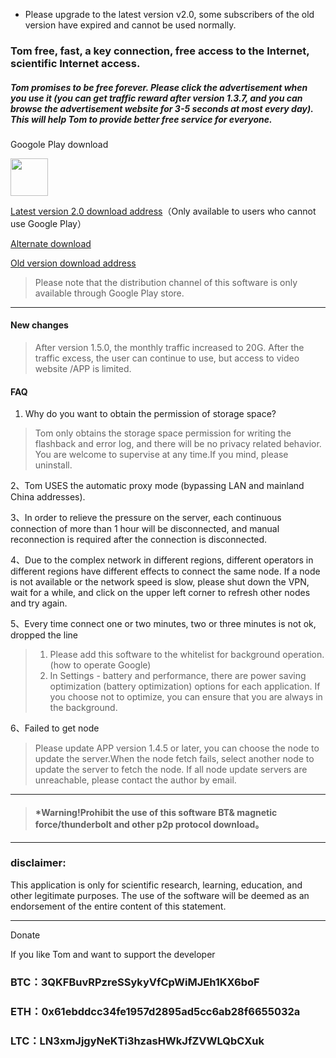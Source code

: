 * Please upgrade to the latest version v2.0, some subscribers of the old version have expired and cannot be used normally.

### Tom free, fast, a key connection, free access to the Internet, scientific Internet access.

##### Tom promises to be free forever. Please click the advertisement when you use it (you can get traffic reward after version 1.3.7, and you can browse the advertisement website for 3-5 seconds at most every day). This will help Tom to provide better free service for everyone.

Googole Play download

<a href="https://play.google.com/store/apps/details?id=me.xhss.tomvpn" rel="nofollow"><img src="https://camo.githubusercontent.com/bdaf711a93d64d0bb5e5abfc346a8b84ea47f164/68747470733a2f2f706c61792e676f6f676c652e636f6d2f696e746c2f656e5f75732f6261646765732f696d616765732f67656e657269632f656e2d706c61792d62616467652e706e67" height="60" data-canonical-src="https://play.google.com/intl/en_us/badges/images/generic/en-play-badge.png" style="max-width:100%;"></a>

[Latest version 2.0 download address](https://github.com/xhssme/tom/releases/download/v20/tom-v20.apk "下载地址")（Only available to users who cannot use Google Play）

[Alternate download](https://download.apkfiles.com/download/601250/tomvpn-1-6-0.apk?632331 "Alternate download")

[Old version download address](https://github.com/xhssme/tom/releases/ "下载地址")

> Please note that the distribution channel of this software is only available through Google Play store. 
------------------------------------------------------------------

#### New changes

> After version 1.5.0, the monthly traffic increased to 20G. After the traffic excess, the user can continue to use, but access to video website /APP is limited.

#### FAQ
1. Why do you want to obtain the permission of storage space?
> Tom only obtains the storage space permission for writing the flashback and error log, and there will be no privacy related behavior. You are welcome to supervise at any time.If you mind, please uninstall.

2、Tom USES the automatic proxy mode (bypassing LAN and mainland China addresses).

3、In order to relieve the pressure on the server, each continuous connection of more than 1 hour will be disconnected, and manual reconnection is required after the connection is disconnected.

4、Due to the complex network in different regions, different operators in different regions have different effects to connect the same node. If a node is not available or the network speed is slow, please shut down the VPN, wait for a while, and click on the upper left corner to refresh other nodes and try again.

5、Every time connect one or two minutes, two or three minutes is not ok, dropped the line
> 1. Please add this software to the whitelist for background operation.(how to operate Google)
> 2. In Settings - battery and performance, there are power saving optimization (battery optimization) options for each application. If you choose not to optimize, you can ensure that you are always in the background.

6、Failed to get node
> Please update APP version 1.4.5 or later, you can choose the node to update the server.When the node fetch fails, select another node to update the server to fetch the node. If all node update servers are unreachable, please contact the author by email.

-------------------------------------    

> #### *Warning!Prohibit the use of this software BT& magnetic force/thunderbolt and other p2p protocol download。

-------------------------------------

### disclaimer:

This application is only for scientific research, learning, education, and other legitimate purposes.
The use of the software will be deemed as an endorsement of the entire content of this statement.

---------------------------------------
Donate

If you like Tom and want to support the developer

### BTC：3QKFBuvRPzreSSykyVfCpWiMJEh1KX6boF

### ETH：0x61ebddcc34fe1957d2895ad5cc6ab28f6655032a

### LTC：LN3xmJjgyNeKTi3hzasHWkJfZVWLQbCXuk

